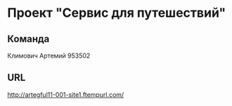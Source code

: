 # Проект "Сервис для путешествий"

## Команда
Климович Артемий 953502

## URL
http://artegful11-001-site1.ftempurl.com/
